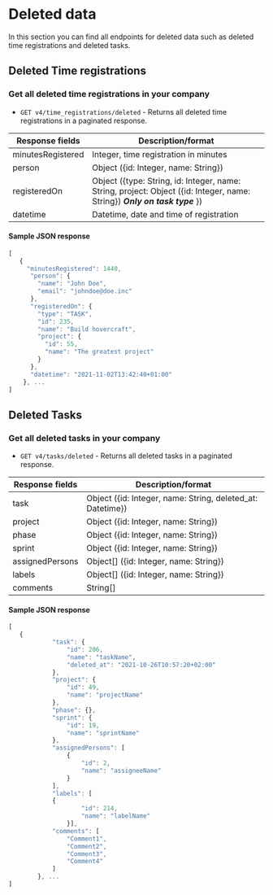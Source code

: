 # Deleted data
In this section you can find all endpoints for deleted data such as deleted time registrations and deleted tasks. 

## Deleted Time registrations

### Get all deleted time registrations in your company

- `GET v4/time_registrations/deleted` - Returns all deleted time registrations in a paginated response. 

| Response fields   | Description/format                                    |
| ----------------  | -------------------------------                       |
| minutesRegistered | Integer, time registration in minutes                 |
| person            | Object ({id: Integer, name: String})                                                |                        |
| registeredOn      | Object ({type: String, id: Integer, name: String, project: Object ({id: Integer, name: String}) ***Only on task type*** }) |
| datetime          | Datetime, date and time of registration               |

#### Sample JSON response

```javascript
[
   {
     "minutesRegistered": 1440,
      "person": {
        "name": "John Doe",
        "email": "johndoe@doe.inc"
      },
      "registeredOn": {
        "type": "TASK",
        "id": 235,
        "name": "Build hovercraft",
        "project": {
          "id": 55,
          "name": "The greatest project"
        }
      },
      "datetime": "2021-11-02T13:42:40+01:00"
    }, ...
]
```

## Deleted Tasks

### Get all deleted tasks in your company

- `GET v4/tasks/deleted` - Returns all deleted tasks in a paginated response. 

| Response fields   | Description/format                                    |
| ----------------  | -------------------------------                       |
| task             | Object ({id: Integer, name: String, deleted_at: Datetime})                |
| project      | Object ({id: Integer, name: String})                                               |           |
| phase              | Object ({id: Integer, name: String})             |
| sprint              | Object ({id: Integer, name: String})   |
| assignedPersons              | Object[] ({id: Integer, name: String})  |
| labels              | Object[] ({id: Integer, name: String})  |
| comments              | String[]   |

#### Sample JSON response

```javascript
[
   {
            "task": {
                "id": 206,
                "name": "taskName",
                "deleted_at": "2021-10-26T10:57:20+02:00"
            },
            "project": {
                "id": 49,
                "name": "projectName"
            },
            "phase": {},
            "sprint": {
                "id": 19,
                "name": "sprintName"
            },
            "assignedPersons": [
                {
                    "id": 2,
                    "name": "assigneeName"
                }
            ],
            "labels": [
            {
                    "id": 214,
                    "name": "labelName"
                }],
            "comments": [
                "Comment1",
                "Comment2",
                "Comment3",
                "Comment4"
            ]
        }, ...
]
```
